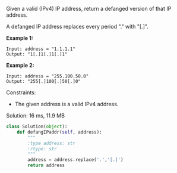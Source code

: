 Given a valid (IPv4) IP address, return a defanged version of that IP address.

A defanged IP address replaces every period "." with "[.]".

**Example 1:**
```
Input: address = "1.1.1.1"
Output: "1[.]1[.]1[.]1"
```

**Example 2:**
```
Input: address = "255.100.50.0"
Output: "255[.]100[.]50[.]0"
```

Constraints:
* The given address is a valid IPv4 address.


Solution: 16 ms, 11.9 MB
```python
class Solution(object):
    def defangIPaddr(self, address):
        """
        :type address: str
        :rtype: str
        """
        address = address.replace('.','[.]')
        return address
```